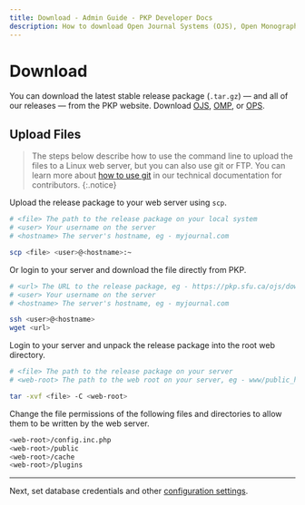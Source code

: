 ```yaml
---
title: Download - Admin Guide - PKP Developer Docs
description: How to download Open Journal Systems (OJS), Open Monograph Press (OPS) or Open Preprint Systems (OPS).
---
```


# Download

You can download the latest stable release package (`.tar.gz`) — and all of our releases — from the PKP website. Download [OJS](https://pkp.sfu.ca/software/ojs/download), [OMP](https://pkp.sfu.ca/software/omp/download), or [OPS](https://pkp.sfu.ca/software/ops/download).

## Upload Files

> The steps below describe how to use the command line to upload the files to a Linux web server, but you can also use git or FTP. You can learn more about [how to use git](/dev/documentation/en/getting-started) in our technical documentation for contributors.
{:.notice}

Upload the release package to your web server using `scp`.

```bash
# <file> The path to the release package on your local system
# <user> Your username on the server
# <hostname> The server's hostname, eg - myjournal.com

scp <file> <user>@<hostname>:~
```

Or login to your server and download the file directly from PKP.

```bash
# <url> The URL to the release package, eg - https://pkp.sfu.ca/ojs/download/ojs-1.2.3-4.tar.gz
# <user> Your username on the server
# <hostname> The server's hostname, eg - myjournal.com

ssh <user>@<hostname>
wget <url>
```

Login to your server and unpack the release package into the root web directory.

```bash
# <file> The path to the release package on your server
# <web-root> The path to the web root on your server, eg - www/public_html

tar -xvf <file> -C <web-root>
```

Change the file permissions of the following files and directories to allow them to be written by the web server.

```bash
<web-root>/config.inc.php
<web-root>/public
<web-root>/cache
<web-root>/plugins
```

---

Next, set database credentials and other [configuration settings](./configure).
